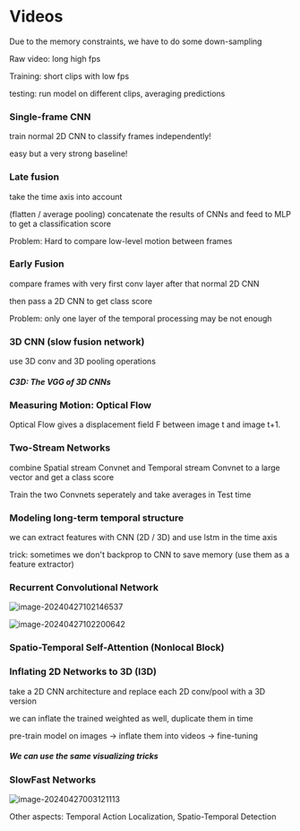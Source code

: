 # Videos

Due to the memory constraints, we have to do some down-sampling

Raw video: long high fps

Training: short clips with low fps

testing: run model on different clips, averaging predictions



### Single-frame CNN

train normal 2D CNN to classify frames independently!



easy but a very strong baseline!



### Late fusion	

take the time axis into account

(flatten / average pooling) concatenate the results of CNNs  and feed to MLP to get a classification score





Problem: Hard to compare low-level motion between frames



### Early Fusion

compare frames with very first conv layer after that normal 2D CNN

then pass a 2D CNN to get class score



Problem: only one layer of the temporal processing may be not enough



### 3D CNN (slow fusion network)

use 3D conv and 3D pooling operations

##### C3D: The VGG of 3D CNNs



### Measuring Motion: Optical Flow

Optical Flow gives a displacement field F between image t and image t+1.



### Two-Stream Networks

combine Spatial stream Convnet and Temporal stream Convnet to a large vector and get a class score 

Train the two Convnets seperately and take averages in Test time

### Modeling long-term temporal structure

we can extract features with CNN (2D / 3D) and use lstm in the  time axis



trick: sometimes we don't backprop to CNN to save memory  (use them as a feature extractor)

### Recurrent Convolutional Network

![image-20240427102146537](C:\Users\13123\AppData\Roaming\Typora\typora-user-images\image-20240427102146537.png)

![image-20240427102200642](C:\Users\13123\AppData\Roaming\Typora\typora-user-images\image-20240427102200642.png)



### Spatio-Temporal Self-Attention (Nonlocal Block)

 

### Inflating 2D Networks to 3D (I3D)

take a 2D CNN architecture and replace each 2D  conv/pool with a 3D version

we can inflate the trained weighted as well, duplicate them in time 

pre-train model on images -> inflate them into videos -> fine-tuning



##### We can use the same visualizing tricks



### SlowFast Networks

![image-20240427003121113](C:\Users\13123\AppData\Roaming\Typora\typora-user-images\image-20240427003121113.png)



Other aspects: Temporal Action Localization, Spatio-Temporal Detection

